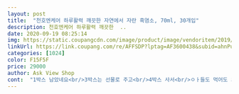 ```yaml
---
layout: post 
title:  "천호엔케어 하루활력 깨끗한 자연에서 자란 흑염소, 70ml, 30개입" 
description: 천호엔케어 하루활력 깨끗한  ..
date: 2020-09-19 08:25:14 
img: https://static.coupangcdn.com/image/product/image/vendoritem/2019/08/05/3700709637/25063a25-6c1b-4e49-b9c6-a2d44d5663c6.jpg 
linkUrl: https://link.coupang.com/re/AFFSDP?lptag=AF3600438&subid=ahnPublicAsk&pageKey=91846822&itemId=285589830&vendorItemId=3700709637&traceid=V0-113-ebdec656417bdd46 
categories: [1024] 
color: F15F5F 
price: 29000 
author: Ask View Shop 
cont:  "1박스 남았네요<br/>3박스는 선물로 주고<br/>4박스 사서<br/>ㅇㅏ들도 먹어도 되기에 같이 먹는데<br/>ㅋ넘 맛있고 좋아서 내 생애 제일 긴 쿠팡후기를 다 씁니다몸이 차갑고 저처럼 예민하고 허약하신 여성이라면 적극 추천해봅니다^^<br/>가위로 자를 필요없이<br/>계속 구매해서 먹고 있어요<br/>그냥 일반 한약 맛이라<br/>남편이 건강검진 받을걸 보여주면서<br/>남편체질에 맞나봐요<br/>누구나 먹을수 있는 그런 맛이에요<br/>달라고 난리에요<br/>달라진건 요고 하나 먹는건데<br/>모두에게 좋긴해요^^<br/>믿어지질 않았다는 요걸로 설마<br/>본인도 신기해 하더라고요<br/>선물용으로도 너무 좋다는거!<br/>속는샘 치고 한번 드셔보세요 꼭이용!!!<br/>신기하더라고요^^<br/>아주나두나두하면서<br/>안챙겨 먹는 사람인데 자기 혈압 떨어진거 보고는<br/>약도 잘 안먹고 뭐하나 챙겨먹는 사람이 아닌데요<br/>어제 소비자 상담사도 넘 친절히 상담해 주셔서 용기내서 먹기 시작... <br/>근데 우연인진 몰라도.<br/>.<br/>두달여 으슬으슬하고 추운데 식은땀나서 이불은 두개씩 덮고 보일러를 엄청 틀고 잤는데 어제 보일러도 안틀고 이불도 안덮고 푸욱 잤어요^^<br/>어제부터 2팩 먹고 아침에 일어나서 한 팩이렇게 먹은 후 후기 남겨요.<br/><br/>어짜피 함유량이 많은건 아니라... <br/><br/>어째든 저희는 효과본것 같아서<br/>여기 제품 워낙 좋은거 알아서<br/>여러가지 잘 구매해서 먹고 있답니다!<br/>오랜만에 넘 잘자서 기분이 넘 좋아서 깨자마자 한 팩 데워 마시고 후기써요^^<br/>워낙 예민해 제대로 끝까지 한약이나 뭘 먹어본 기억이 없어서 친구가 흑염소 권하길래 , 나중에 먹는다하고 쿠팡에서 검색해보니 양도적고 흑염소비중도 적어서 시도해볼 만 할 듯해서요.<br/><br/>음료처럼 뚜껑을 열어서 바로 먹을수 있다는거에요<br/>이 효과 계속되었음 좋겠어요^^<br/>이런게 받았다는건가<br/>전 흑염소 제품 첨이라 구매후기 꼼꼼히 읽은 후에 결정했어요<br/>절대 비린맛 없구요<br/>제가 이제품을 사는 이유중 하나는<br/>진짜 괜츈한것 같아요최고최고^^<br/>진짜 깜짝 놀랬어요흐<br/>진짜 깜짝 놀랬잖아요<br/>참고로 전 어찌 데울까 고민하다가 팩을 머그컵에 넣은 채로 뜨거운 물을 부어3,4분정도 두었다 물버리고 팩의 내용물을 컵에 따라 마셨어요그럼 컵도 따뜻하고 음료도 한약향이 은은하고 딱 맛있네요전혀 비린 맛도 없어요<br/>출산후 여자한테 흑염소가 좋다고 해서<br/>큰 기대는 안했거든요<br/>키클려고 먹는데요<br/>한번 이제품을 먹어본뒤로<br/>혈압이 자기생에 처음 으로 정상혈압이 됬다며<br/>흑염소 8.<br/>5 요걸로 장난인줄 알았거든요<br/>흑염소즙 다른거 시켜먹더라도 욘석은 같이 먹으려고요<br/>흑염소즙 함유량 많은걸로 시켜 달라는데... <br/><br/>" 
---
```

